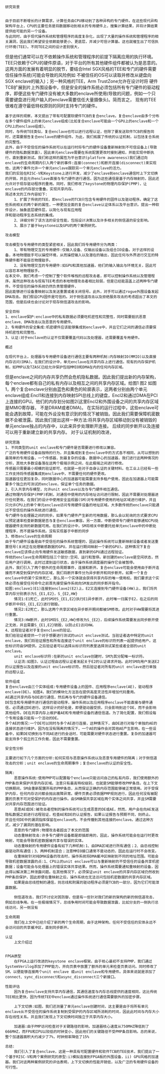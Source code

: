     研究背景
    
    
    由于目前不断增长的计算需求，计算任务由CPU移动到了各种异构的专门硬件。在这些现代异构架构平台上，CPU的主要任务是将数据移动到相关的专用硬件上，搜集计算结果，并将计算结果提供给可能的另一个设备。
    与此同时，由于现代操作系统和管理程序的高度复杂化，出现了大量的操作系统和管理程序的相关漏洞，因此我们希望安全依赖能够更小、更底层，并减少可信计算基。这也就催生出了可信执行环境(TEE)。不同TEE之间的设计差别很大，
但是他们通常可以在不依赖操作系统和管理程序的前提下隔离应用的执行环境。TEE只依赖于CPU的硬件原语，对于平台的所有其他硬件组件都被认为是恶意的。
    这两方面的发展有着明显的脱节，要结合Intel SGX风格的TEE和专门的硬件需要信任操作系统(可能会导致的风险例如 不被信任的OS可以读取并修改从键盘向SGX enclave的输入)；另一种风格的TEE，Arm TrustZone允许在设计时将
硬件TCB扩展到片上外围设备中，但是安全的操作系统必须包括所有专门硬件的驱动程序，即便这些专门硬件没有被大多数的enclave所使用(导致的问题，例如一个只需要键盘进行用户输入的enclave需要信任大量摄像头)。简而言之，
现有的TEE很难在遵守最低特权原则的同时支持专门的硬件。



    基于这样的观察，本文提出了带有可配置软硬件TCB的复合enclave。复合enclave由多个分布在多个硬件组件上的单元enclave组成(比如复合enclave可能由一个GPU上的enclave和一个CPU上的enclave组成)。
    同时，与传统TEE类似，复合enclave也可以进行远程认证，但除了要发送软件TCB的报告同时，还需要报告复合enclave的硬件组件。为此，我们拓展了传统的认证机制，以包括复合系统的完整性。
    此外，由于不受信任的操作系统可以在运行时将专门的硬件设备重新映射到不可信设备上(导致硬件的隐私数据泄露)，因此单元enclave需要在系统配置更改时接到通知，并能实现中断执行，直到重新测试。我们称这样的属性为平台意识(platform awareness)我们通过向enclave的生命周期内引入两个新的事件:连接(connect)和断开连接(disconnect)来实现他，这两个事件允许一个单元enclave跟踪另一个单元enclave的活力。
    我们的实验在RISC-V和Keystone上进行开发，减少了enclave到enclave通信时上下文切换的开销，并且允许enclave直接与专门硬件进行通信，因为这些通信是基于内存映射的，因此还允许对于现存驱动程序的重用。同时，我们修改了keystone的物理内存保护(PMP)，让enclave的内存部分重叠，实现共享内存。
    简述本文的工作内容如下:
        1、扩展了传统的TEE，即enclave的TCB只包含专用硬件的固件以及驱动程序。确定了这些系统相关的两个新的属性，一种更加全面的复合enclave认证体系以及平台意识。提出一种软件设计，抽象底层硬件层，以简化与现有应用程
    序和驱动程序生态系统的集成。
        2、详细分析了该方法的安全性能，包括设计决策以及许多相关的侧信道的安全影响。
        3、展示了基于keystone以及GPU的两个案例研究。

    攻击模型

    攻击模型与专用硬件的类型紧密相关，因此我们将专用硬件分为两类：
        1、带有物理交互的专用硬件:仅输入设备、仅输出设备以及组合IO设备。对于这样的设备，本地物理敌手可以操控环境，从而操控输入以及潜在的输出，因此任何与外界进行交互的特殊硬件都不能容忍物理敌手。
        2、没有物理交互的专用硬件:如GPU和其他加速器，他们的输入输出与环境无关，因此可以容忍本地物理敌手。
    在本文中，我们考虑一个控制了整个软件堆栈的远程攻击者，即可以控制操作系统以及管理程序。虽然这种攻击与现有TEE考虑的本地物理攻击者相比较弱，但是已经能涵盖上述两种专门硬件。不受信任的操作系统仍然负责管理硬件，
    因此能够进行设备重映射以及发送重置或者关闭信号。此外，对手可以通过rogue外围设备发起DMA攻击。我们假设CPU固件是可信的。对于侧信道攻击以及拒绝服务攻击的考虑超出了本文的范围，但是后续也会讨论对于现存侧信道攻击的影响。

    安全目标
    1、enclave保护:enclave中的私有数据必须要吃机密性和完整性，同时需要抵抗恶意enclave、DMA攻击以及恶意的专用硬件。
    2、专用硬件的安全集成:机密硬件应该能够集成到enclave中，并且它们之间的通信必须要保持机密性和完整性。
    3、认证:对于enclave的认证不仅需要覆盖代码以及处理器，还需要覆盖专用硬件。

    概述

    在现代平台上，处理器与专用硬件设备进行通信主要有两种机制:内存映射IO(MMIO)以及直接内存访问(DMA)。在我们的设计中，单元enclave在共享内存上进行通信。现有的内存保护机制，如PMP以及TZASC已经允许保护包括MMIO和DMA在内的任何内存区域。
但是enclave之间的内存共享仍然会危机隐私数据。因此我们提出新的内存架构，每个enclave都有自己的私有内存以及相互之间的共享内存区域。给图1 图2
    如图1，两个复合enclave分别由蓝色和黄色的轮廓表示，这两者分别由两个单元enclave组成:Encl1和连接到内存映射SPI总线上的键盘，Encl2和通过DMA在PCI上连接的GPU。他们的内存划分如图2(这里Encl2和外围设备之间的共享内存区域是MMIO寄存器，
不是DRAM或者DMA)。
    在实际的运行过程中，这些enclave可能会遇到故障，可能在外设没有意识到的情况下被销毁。因此我们需要保障机密数据不会被泄露。因此我们提出这样一种方法:将共享内存区域移动到没有被销毁的单元enclave独占的内存中，以此来异步处理断开连接。
后续的同步断开以及连接可以用于重新建立新的共享内存。
    对于认证机制的改进，

    研究思路
    1、不同类型的unit enclave和专门硬件是否需要进行修改以兼容。
    广泛的专用硬件设备由独特的行为，并且集成到复合enclave中的方式各不相同，从可以想到的最简单的专用设备，一个传感器，到最复杂的设备，数据中心的加速器，我们进行这两种情况的分析，其他大多数设备落在这两个极端示例之间，在此极端之间进行修改。
    传感器只需要最小规模的验证即可，也就是一些对于自身认证的关键材料。在工业上已经有一些工作支持将传感器集成到enclave中，不需要任何的硬件更改。
    加速器往往更加复杂，同时数据中心的加速器可能需要支持多租户使用，因此在加速器上可能需要多个独立的可测试的enclave，保证单个任务的数据。
    2、引入共享内存模型，允许unit enclave以及与专门硬件相互通信。
    通过物理内存保护(PMP)机制，对通信中使用的内存地址访问进行限制，因此不需要对处理器进行任何更改。在我们的设计中使用安全监视器(SM)对专用硬件使用的地址区域进行维护，并且只允许CPU上的单个单元enclave访问专用硬件设备的地址区域。大多数传统的enclave只能通过不受信任的操作系统进行通信。
    专门硬件与处理器之间的同步。如果专门硬件产生新的可用数据，那么会以轮询的方式要求CPU以预定速率检查新数据是否与复合enclave兼容。另一方面，中断使得专门硬件能够通知CPU处理器硬件支持的新数据可用。在我们的设计中，SM将相关中断委托给单元enclave中的中断处理程序，而不是操作系统。没有实现基于中断的同步
    3、修改enclave的生命周期
    由于专门硬件设备是由不受信任的操作系统管理的，因此操作系统可以重新映射设备或者发送重置信号(关闭正在处理敏感数据的GPU，并在运行期间映射一个新的GPU)。这种情况下复合enclave应该停止向专用硬件发送敏感数据，直到新的GPU通过远程验证。
    传统的enclave生命周期包括三个部分:空闲、运行和暂停。新创建的enclave是空闲状态，然后用户进行调用，此时过渡到运行状态，由于操作系统调度器的操作它会被暂停。
    此外，我们引入了两个额外的生命周期事件，连接和断开。复合enclave可能会使用由于断开连接而不再受到保护的内存区域，我们将断开事件分为异步断开和同步断开。如果一个复合enclave中的某个实体死亡，那么另一个实体就会获得共享内存的唯一使用权。我们要求这个实体必须在接受任何命令之前首先接受操作系统向SM发出的同步断开指令。
    如图:enclave1(E1)连接到enclave2(E2)上，E2又连接到专门硬件设备(HW)上，我们将共享内存分别表示为S_{E1,E2}，S_{E2,HW}
        情况1:E1死亡，此时SM对S_{E1,E2}执行E1异步断开，此时唯一归属于E2，在之后的同步断开中将S_{E1,E2}进行销毁。
        情况2:E2死亡，那么这两个共享区域在异步断开期间都被SM修改。此时对于HW需要将其进行重置。
        情况3:HW断开，此时SM将S_{E2,HW}修改为S_{E2}，后续操作系统需要发出同步断开使之无效，并且需要S_{E1,E2}销毁，以防止E1访问HW。
    4、远程验证者对于复合enclave的验证。
    我们给验证者提供一个对于想要进行测试的unit enclave测试。当验证者选中特定的unit enclave，我们将验证报告和所有连接这个unit enclave的标识符列表一起提供给用户。这些标识符由SM提供。之后验证者可以选择从标识符列表里选择测试某些或者全部的unit enclave。
        unit enclave标识符:在新的unit enclave创建时，SM为其分配唯一标识符。
        认证流:如图3，认证过程由远程认证者发起关于E2的认证请求开始。此时SM向用户发送E2的认证报告以及连接的unit enclave标识符。然后验证者对所有的unit enclave进行单独的远程认证。

    软件组成
    复合enclave由三个实体组成:专用硬件设备上的固件、应用程序enclave(AE)，驱动程序enclave(DE)。如图4，我们的模块化方法旨在提供高度灵活性并增加代码重用。
    AE通过共享内存与DE进行通信，然后再与专门的硬件设备通信。
    DE包含和专用硬件进行通信的驱动程序，操作系统以及应用程序enclave不能直接与硬件通信，必须通过DE进行。这样设计的好处是，即便驱动器受损，只会影响到这个DE，而不会影响其他组件。DE在共享内存上维护着AE和专用硬件设备的通信信道。为了简化配置，我们假设每个专用设备只能有一个活动的DE。
    多个AE的情况:一个DE可以同时与多个AE进行连接，这种情况下，由DE进行对每个单独的AE的连接状态进行维护。因为在没有隔离的情况下，一个AE的操作会对其他AE产生影响，在一些设备中，如果DE切换到与不同AE进行的会话时，可能需要对硬件状态进行重置。复杂的加速器可能支持多个孤立的工作负载，因此不需要重置。

    安全性分析

    主要进行如下几个方面的分析:如何实现与恶意操作系统以及恶意专用硬件的隔离；对于侧信道攻击的分析；unit enclave的生命周期事件；复合enclave的认证的安全性。

    隔离:
        恶意操作系统:使用PMP可以配置每个enclave只能访问自己的私有内存，我们使用额外的PMP条目来保护共享内存区域。注意只有最高特权级别，也就是SM能够修改PMP条目。在上下文切换期间，SM会重新配置所有的PMP条目，从而保证正确的内存范围能够被正常使用。对于受保护内存，任何内存访问都会抛出故障异常。硬件页表必须依据PMP规则进行，因此任何没有被配置的页表不可对受保护的内存进行操作。由SM确保共享区域在两个实体之间共享，并且SM需要对共享内存范围进行验证。
        恶意AE或DE:被攻击者控制的操作系统可以生成恶意的DE或AE，然而，用户会在向AE发送隐私数据之前进行远程验证，检查AE和DE的认证报告，如果认证报告与预期不同，则终止。   并且任何DE中的漏洞指挥保留在enclave内，不会传播到其他连接的enclave。通过这种方式，减少了漏洞的潜在影响。
        恶意的专门硬件:物理攻击者超出了本文的范围
        动态重映射攻击:许多专门硬件设备都是即插即用的，因此，操作系统可能会在运行时更改映射，可能会导致机密数据被共享与错误的实体。
        动态重映射的专用硬件设备有如下几种机制:1、由DMA区域进行所有通信；2、由总线控制器驱动所有通信；3、两种机制混合；注意MMIO接口通常不是动态的，因此在运行时不会改变。
        在重映射针对纯DMA设备的攻击时，操作系统将DMA缓冲区映射到不同的地址范围。可能会导致机密数据泄露的点:1、CPU上的unit enclave可以与重新映射的不受信任的设备共享机密数据；设备可能会与处理器上的错误实体共享结果。然而，操作系统需要通知重映射的设备，因此得以解决第二种泄露问题。在其他情况下，必须保证unit enclave的共享内存区域仍然收到PMP条目保护，因此即便在重映射之后，操作系统也无法访问包括机密数据的共享内存区域。
        如果是由总线控制的通信，则总线和附属的驱动程序必须是TCB的一部分，因为它们可能泄露数据。

        侧信道攻击，我们不讨论对其防御，但是有一些针对我们的新的架构的新的侧信道攻击，例如总线争用。在一些极端情况下，总线争用时间可能会导致数据泄露，比如分支的一侧执行总线访问，另一侧没有

    生命周期
        我们在上文中已经介绍了新的两个生命周期，由于这种架构，任何不受信任的实体永远不会访问旧的共享缓冲区，直到同步断开。

    认证
        上文介绍过

    
    FPGA原型
        在FPGA上运行改进的keystone enclave框架。由于核心最初不支持PMP，我们通过SystemVerilog添加了PMP能力，并向页表中放置了额外的单元来检查页表访问。同时修改了SM，以便能够连接两个unit enclave 或unit enclave和专用硬件。具体来说就是添加了connect、sync_disconnect和async_disconnect三个新接口。

    性能评估
        因为复合enclave支持共享内存通信，其通信速度与内存总线提供的速度相同，这比传统TEE相比更快，因为传统TEE中enclave通过操作系统进行通信需要额外的加密步骤。

        上下文切换:如图，我们还测量了单元enclave创建时间，这主要是由于将所有单元enclave从不受信任的操作系统复制到受保护的内存区域所消耗的时间，因此此时间与内存大小存在线性关系。并且我们发现上下文切换时间独立于共享内存大小。

        加速器:由于PMP访问检查对于关键路径的影响，加速器核心速度从750MHZ降低到了666MHZ，而FPU和IPU以较低的时钟变小，因此他们的关键路径不受PMP条目影响。总的来说，整个加速器面积大约减少了7%，时钟频率降低了15%

    总结:
        我们引入了复合enclave，这是一种具有可配置硬件和软件TCB的TEE技术，我们提出了一个基于RISC-V和两个案例研究的原型:i)模拟连接到FPGA板的外围设备，ii) GPU风格的加速器。我们对这两种案例研究的评估表明，上下文切换的性能开销低，以及广泛的专用硬件设备的可行性。
